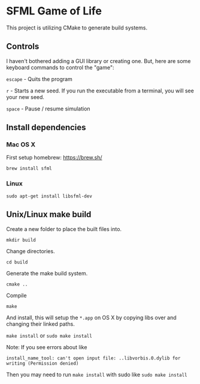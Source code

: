 # SFML Game of Life

This project is utilizing CMake to generate build systems.

## Controls

I haven't bothered adding a GUI library or creating one.  But, here are some keyboard commands to control the "game":

`escape` - Quits the program

`r` - Starts a new seed.  If you run the executable from a terminal, you will see your new seed.

`space` - Pause / resume simulation

## Install dependencies

### Mac OS X

First setup homebrew: https://brew.sh/

`brew install sfml`

### Linux

`sudo apt-get install libsfml-dev`

## Unix/Linux make build

Create a new folder to place the built files into.

`mkdir build`

Change directories.

`cd build`

Generate the make build system.

`cmake ..`

Compile

`make`

And install, this will setup the `*.app` on OS X by copying libs over and changing their linked paths.  

`make install` or `sudo make install`

Note: If you see errors about like

`install_name_tool: can't open input file: ..libvorbis.0.dylib for writing (Permission denied)`

Then you may need to run `make install` with sudo like `sudo make install`

